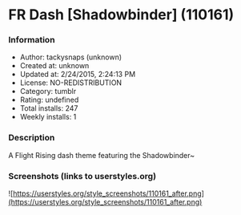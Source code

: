 # FR Dash [Shadowbinder] (110161)

### Information
- Author: tackysnaps (unknown)
- Created at: unknown
- Updated at: 2/24/2015, 2:24:13 PM
- License: NO-REDISTRIBUTION
- Category: tumblr
- Rating: undefined
- Total installs: 247
- Weekly installs: 1


### Description
A Flight Rising dash theme featuring the Shadowbinder~


### Screenshots (links to userstyles.org)
![https://userstyles.org/style_screenshots/110161_after.png](https://userstyles.org/style_screenshots/110161_after.png)


